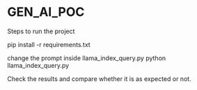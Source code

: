 # GEN_AI_POC

Steps to run the project

pip install -r requirements.txt


change the prompt inside llama_index_query.py
python llama_index_query.py

Check the results and compare whether it is as expected or not.
